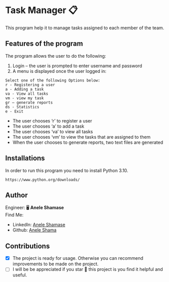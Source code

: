 # Task Manager 📋
This program help it to manage tasks assigned to each member of the team.

## Features of the program
The program allows the user to do the following:
1. Login – the user is prompted to enter username and password
2. A menu is displayed once the user logged in:
```
Select one of the following Options below: 
r - Registering a user
a - Adding a task
va - View all tasks
vm - view my task
gr – generate reports
ds - Statistics
e - Exit
```
* The user chooses ‘r’ to register a user
* The user chooses ‘a’ to add a task
* The user chooses ‘va’ to view all tasks
* The user chooses ‘vm’ to view the tasks that are assigned to them
* When the user chooses to generate reports, two text files are generated


## Installations
In order to run this program you need to install Python 3.10.
```
https://www.python.org/downloads/
```

## Author
Engineer:  🖥 **Anele Shamase**
<br>Find Me:
* LinkedIn: [Anele Shamase](https://www.linkedin.com/in/anele-shamase-133a73228/)
* Github: [Anele Shama](https://github.com/AneleShama)

## Contributions
* [x] The project is ready for usage. Otherwise you can recommend improvements to be made on the project.
* [ ] I will be be appreciated if you star 🌟 this project is you find it helpful and useful.
